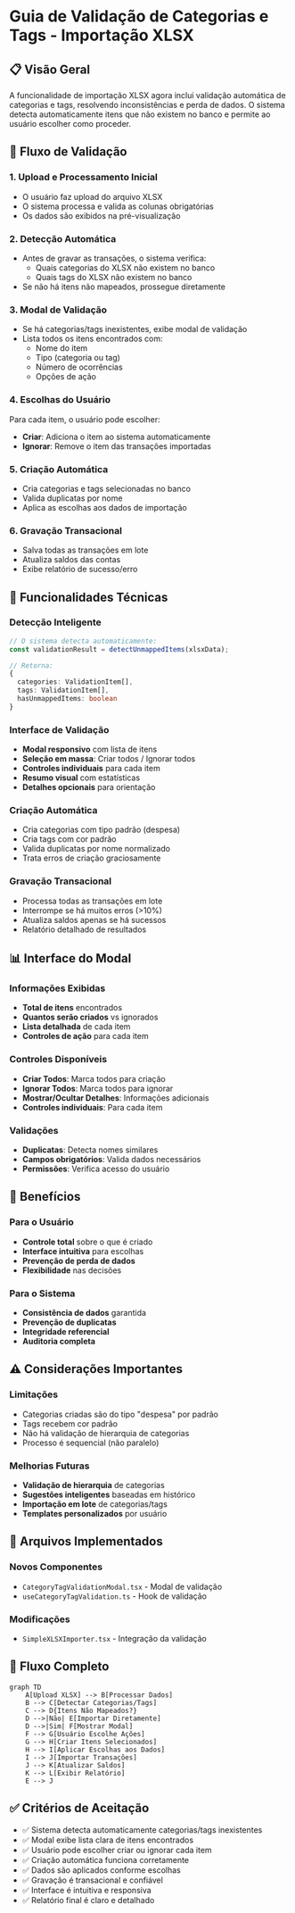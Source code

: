 # Guia de Validação de Categorias e Tags - Importação XLSX

## 📋 Visão Geral

A funcionalidade de importação XLSX agora inclui validação automática de categorias e tags, resolvendo inconsistências e perda de dados. O sistema detecta automaticamente itens que não existem no banco e permite ao usuário escolher como proceder.

## 🎯 Fluxo de Validação

### 1. Upload e Processamento Inicial
- O usuário faz upload do arquivo XLSX
- O sistema processa e valida as colunas obrigatórias
- Os dados são exibidos na pré-visualização

### 2. Detecção Automática
- Antes de gravar as transações, o sistema verifica:
  - Quais categorias do XLSX não existem no banco
  - Quais tags do XLSX não existem no banco
- Se não há itens não mapeados, prossegue diretamente

### 3. Modal de Validação
- Se há categorias/tags inexistentes, exibe modal de validação
- Lista todos os itens encontrados com:
  - Nome do item
  - Tipo (categoria ou tag)
  - Número de ocorrências
  - Opções de ação

### 4. Escolhas do Usuário
Para cada item, o usuário pode escolher:
- **Criar**: Adiciona o item ao sistema automaticamente
- **Ignorar**: Remove o item das transações importadas

### 5. Criação Automática
- Cria categorias e tags selecionadas no banco
- Valida duplicatas por nome
- Aplica as escolhas aos dados de importação

### 6. Gravação Transacional
- Salva todas as transações em lote
- Atualiza saldos das contas
- Exibe relatório de sucesso/erro

## 🔧 Funcionalidades Técnicas

### Detecção Inteligente
```typescript
// O sistema detecta automaticamente:
const validationResult = detectUnmappedItems(xlsxData);

// Retorna:
{
  categories: ValidationItem[],
  tags: ValidationItem[],
  hasUnmappedItems: boolean
}
```

### Interface de Validação
- **Modal responsivo** com lista de itens
- **Seleção em massa**: Criar todos / Ignorar todos
- **Controles individuais** para cada item
- **Resumo visual** com estatísticas
- **Detalhes opcionais** para orientação

### Criação Automática
- Cria categorias com tipo padrão (despesa)
- Cria tags com cor padrão
- Valida duplicatas por nome normalizado
- Trata erros de criação graciosamente

### Gravação Transacional
- Processa todas as transações em lote
- Interrompe se há muitos erros (>10%)
- Atualiza saldos apenas se há sucessos
- Relatório detalhado de resultados

## 📊 Interface do Modal

### Informações Exibidas
- **Total de itens** encontrados
- **Quantos serão criados** vs ignorados
- **Lista detalhada** de cada item
- **Controles de ação** para cada item

### Controles Disponíveis
- **Criar Todos**: Marca todos para criação
- **Ignorar Todos**: Marca todos para ignorar
- **Mostrar/Ocultar Detalhes**: Informações adicionais
- **Controles individuais**: Para cada item

### Validações
- **Duplicatas**: Detecta nomes similares
- **Campos obrigatórios**: Valida dados necessários
- **Permissões**: Verifica acesso do usuário

## 🚀 Benefícios

### Para o Usuário
- **Controle total** sobre o que é criado
- **Interface intuitiva** para escolhas
- **Prevenção de perda de dados**
- **Flexibilidade** nas decisões

### Para o Sistema
- **Consistência de dados** garantida
- **Prevenção de duplicatas**
- **Integridade referencial**
- **Auditoria completa**

## ⚠️ Considerações Importantes

### Limitações
- Categorias criadas são do tipo "despesa" por padrão
- Tags recebem cor padrão
- Não há validação de hierarquia de categorias
- Processo é sequencial (não paralelo)

### Melhorias Futuras
- **Validação de hierarquia** de categorias
- **Sugestões inteligentes** baseadas em histórico
- **Importação em lote** de categorias/tags
- **Templates personalizados** por usuário

## 📁 Arquivos Implementados

### Novos Componentes
- `CategoryTagValidationModal.tsx` - Modal de validação
- `useCategoryTagValidation.ts` - Hook de validação

### Modificações
- `SimpleXLSXImporter.tsx` - Integração da validação

## 🔄 Fluxo Completo

```mermaid
graph TD
    A[Upload XLSX] --> B[Processar Dados]
    B --> C[Detectar Categorias/Tags]
    C --> D{Itens Não Mapeados?}
    D -->|Não| E[Importar Diretamente]
    D -->|Sim| F[Mostrar Modal]
    F --> G[Usuário Escolhe Ações]
    G --> H[Criar Itens Selecionados]
    H --> I[Aplicar Escolhas aos Dados]
    I --> J[Importar Transações]
    J --> K[Atualizar Saldos]
    K --> L[Exibir Relatório]
    E --> J
```

## ✅ Critérios de Aceitação

- ✅ Sistema detecta automaticamente categorias/tags inexistentes
- ✅ Modal exibe lista clara de itens encontrados
- ✅ Usuário pode escolher criar ou ignorar cada item
- ✅ Criação automática funciona corretamente
- ✅ Dados são aplicados conforme escolhas
- ✅ Gravação é transacional e confiável
- ✅ Interface é intuitiva e responsiva
- ✅ Relatório final é claro e detalhado
